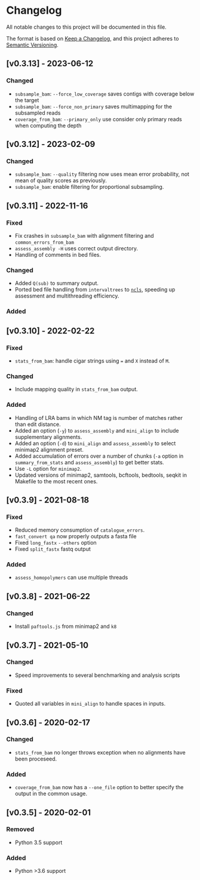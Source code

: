 # Changelog
All notable changes to this project will be documented in this file.

The format is based on [Keep a Changelog](https://keepachangelog.com/en/1.0.0/),
and this project adheres to [Semantic Versioning](https://semver.org/spec/v2.0.0.html).

## [v0.3.13] - 2023-06-12
### Changed
- `subsample_bam`: `--force_low_coverage` saves contigs with coverage below the target 
- `subsample_bam`: `--force_non_primary` saves multimapping for the subsampled reads
- `coverage_from_bam`: `--primary_only` use consider only primary reads when computing the depth
## [v0.3.12] - 2023-02-09
### Changed
- `subsample_bam`: `--quality` filtering now uses mean error probability, not mean of quality scores as previously.
- `subsample_bam`: enable filtering for proportional subsampling.
## [v0.3.11] - 2022-11-16
### Fixed
- Fix crashes in `subsample_bam` with alignment filtering and `common_errors_from_bam`
- `assess_assembly -H` uses correct output directory.
- Handling of comments in bed files.
### Changed
- Added `Q(sub)` to summary output.
- Ported bed file handling from `intervaltrees` to [`ncls`](https://github.com/biocore-ntnu/ncls), speeding up assessment and multithreading efficiency.
### Added

## [v0.3.10] - 2022-02-22
### Fixed
- `stats_from_bam`: handle cigar strings using `=` and `X` instead of `M`.
### Changed
- Include mapping quality in `stats_from_bam` output.
### Added
- Handling of LRA bams in which NM tag is number of matches rather than edit distance. 
- Added an option (`-y`) to `assess_assembly` and `mini_align` to include supplementary alignments. 
- Added an option (`-d`) to `mini_align` and `assess_assembly` to select minimap2 alignment preset.
- Added accumulation of errors over a number of chunks (`-a` option in `summary_from_stats` and `assess_assembly`) to get better stats.
- Use `-L` option for `minimap2`.
- Updated versions of minimap2, samtools, bcftools, bedtools, seqkit in Makefile to the most recent ones.

## [v0.3.9] - 2021-08-18
### Fixed
- Reduced memory consumption of `catalogue_errors`.
- `fast_convert qa` now properly outputs a fasta file
- Fixed `long_fastx` `--others` option
- Fixed `split_fastx` fastq output
### Added
- `assess_homopolymers` can use multiple threads

## [v0.3.8] - 2021-06-22
### Changed
- Install `paftools.js` from minimap2 and `k8`

## [v0.3.7] - 2021-05-10
### Changed
- Speed improvements to several benchmarking and analysis scripts
### Fixed
- Quoted all variables in `mini_align` to handle spaces in inputs.

## [v0.3.6] - 2020-02-17
### Changed
 - `stats_from_bam` no longer throws exception when no alignments have been proceseed.
### Added
 - `coverage_from_bam` now has a `--one_file` option to better specify the output in the common usage.

## [v0.3.5] - 2020-02-01
### Removed
 - Python 3.5 support
### Added
 - Python >3.6 support
